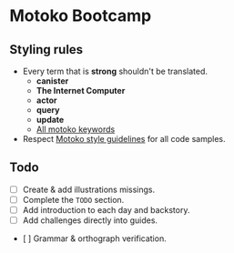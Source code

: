 # Motoko Bootcamp 
## Styling rules
- Every term that is **strong** shouldn't be translated.
    - **canister**
    - **The Internet Computer**
    - **actor**
    - **query**
    - **update**
    - [All motoko keywords](https://internetcomputer.org/docs/current/motoko/main/language-manual#keywords)
- Respect [Motoko style guidelines](https://internetcomputer.org/docs/current/motoko/main/style#:~:text=Motoko%20requires%20that%20all%20expressions,ignore%20when%20it's%20not%20needed.&text=Motoko%20allows%20to%20omit%20the,evaluates%20to%20its%20last%20expression.) for all code samples.
## Todo
- [ ] Create & add illustrations missings.
- [ ] Complete the `TODO` section.
- [ ] Add introduction to each day and backstory.
- [ ] Add challenges directly into guides.
- [ ] Grammar & orthograph verification.
